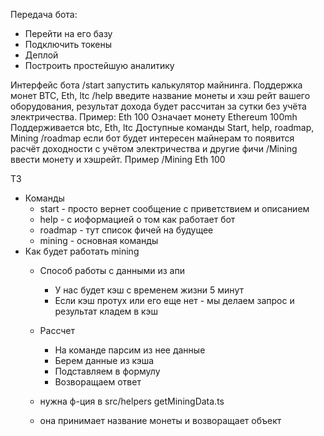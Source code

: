 Передача бота:
- Перейти на его базу
- Подключить токены
- Деплой
- Построить простейшую аналитику

Интерфейс бота
/start запустить калькулятор майнинга. Поддержка монет BTC, Eth, ltc
/help введите название монеты и хэш рейт вашего оборудования, результат дохода будет рассчитан за сутки без учёта электричества. Пример:
Eth 100
Означает монету Ethereum 100mh
Поддерживается btc, Eth, ltc
Доступные команды
Start, help, roadmap, Mining 
/roadmap если бот будет интересен майнерам то появится расчёт доходности с учётом электричества и другие фичи
/Mining  ввести монету и хэшрейт. Пример /Mining Eth 100

ТЗ
- Команды
    - start - просто вернет сообщение с приветствием и описанием
    - help - с иоформацией о том как работает бот
    - roadmap - тут список фичей на будущее 
    - mining - основная команды
- Как будет работать mining
    - Способ работы с данными из апи
        - У нас будет кэш с временем жизни 5 минут
        - Если кэш протух или его еще нет - мы делаем запрос и результат кладем в кэш
    - Рассчет
        - На команде парсим из нее данные
        - Берем данные из кэша
        - Подставляем в формулу
        - Возворащаем ответ
    


    - нужна ф-ция в src/helpers getMiningData.ts

    - она принимает название монеты и возворащает объект